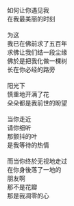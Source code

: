 如何让你遇见我<br />
在我最美丽的时刻<br />
<br />
为这<br />
我已在佛前求了五百年<br />
求佛让我们结一段尘缘<br />
佛於是把我化做一棵树<br />
长在你必经的路旁<br />
<br />
阳光下<br />
慎重地开满了花<br />
朵朵都是我前世的盼望<br />
<br />
当你走近<br />
请你细听<br />
那颤抖的叶<br />
是我等待的热情<br />
<br />
而当你终於无视地走过<br />
在你身後落了一地的<br />
朋友啊<br />
那不是花瓣<br />
那是我凋零的心
